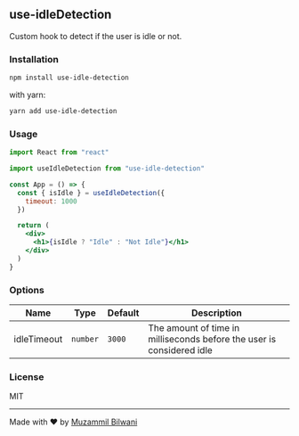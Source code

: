 ## use-idleDetection

Custom hook to detect if the user is idle or not.

### Installation

```bash
npm install use-idle-detection
```

with yarn:

```bash
yarn add use-idle-detection
```

### Usage

```jsx
import React from "react"

import useIdleDetection from "use-idle-detection"

const App = () => {
  const { isIdle } = useIdleDetection({
    timeout: 1000
  })

  return (
    <div>
      <h1>{isIdle ? "Idle" : "Not Idle"}</h1>
    </div>
  )
}
```

### Options

| Name        | Type     | Default | Description                                                           |
| ----------- | -------- | ------- | --------------------------------------------------------------------- |
| idleTimeout | `number` | `3000`  | The amount of time in milliseconds before the user is considered idle |

### License

MIT

---

Made with ❤️ by [Muzammil Bilwani](https://muzammilbilwani.com)
